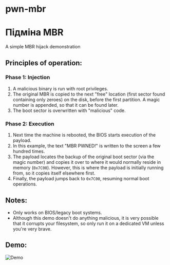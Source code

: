 # pwn-mbr

#  Підміна MBR 
A simple MBR hijack demonstration


## Principles of operation:

### Phase 1: Injection

1. A malicious binary is run with root privileges.
2. The original MBR is copied to the next "free" location (first sector found containing only zeroes) on the disk, before the first partition. A magic number is appended, so that it can be found later.
3. The boot sector is overwritten with "malicious" code.

### Phase 2: Execution

1. Next time the machine is rebooted, the BIOS starts execution of the payload.
2. In this example, the text "MBR PWNED!" is written to the screen a few hundred times.
3. The payload locates the backup of the original boot sector (via the magic number) and copies it over to where it would normally reside in memory (`0x7C00`). However, this is where the payload is initially running from, so it copies itself elsewhere first.
4. Finally, the payload jumps back to `0x7C00`, resuming normal boot operations.


## Notes:

- Only works on BIOS/legacy boot systems.
- Although this demo doesn't do anything malicious, it is very possible that it corrupts your filesystem, so only run it on a dedicated VM unless you're very brave.


## Demo:

![Demo](https://github.com/DavidBuchanan314/pwn-mbr/raw/master/demo.gif)
